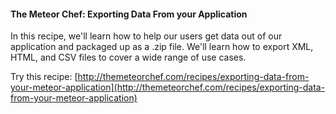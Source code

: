 #### The Meteor Chef: Exporting Data From your Application

In this recipe, we'll learn how to help our users get data out of our application and packaged up as a .zip file. We'll learn how to export XML, HTML, and CSV files to cover a wide range of use cases.

Try this recipe: [http://themeteorchef.com/recipes/exporting-data-from-your-meteor-application](http://themeteorchef.com/recipes/exporting-data-from-your-meteor-application)
